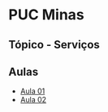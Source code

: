 # PUC Minas

## Tópico - Serviços

## Aulas
  - [Aula 01](./aula-01/readme.md)
  - [Aula 02](./aula-02/readme.md)